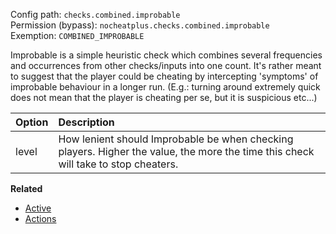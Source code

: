 Config path: `checks.combined.improbable`  
Permission (bypass): `nocheatplus.checks.combined.improbable`  
Exemption: `COMBINED_IMPROBABLE`  

Improbable is a simple heuristic check which combines several frequencies and occurrences from other checks/inputs into one count. It's rather meant to suggest that the player could be cheating by intercepting 'symptoms' of improbable behaviour in a longer run. (E.g.: turning around extremely quick does not mean that the player is cheating per se, but it is suspicious etc...) 

| Option             | Description |
| :--------------    | :---------- |
| level              | How lenient should Improbable be when checking players. Higher the value, the more the time this check will take to stop cheaters. |

**Related**
* [Active](https://github.com/Updated-NoCheatPlus/Docs/blob/master/Settings/General.md#active)
* [Actions](https://github.com/Updated-NoCheatPlus/Docs/blob/master/Settings/General.md#actions)
